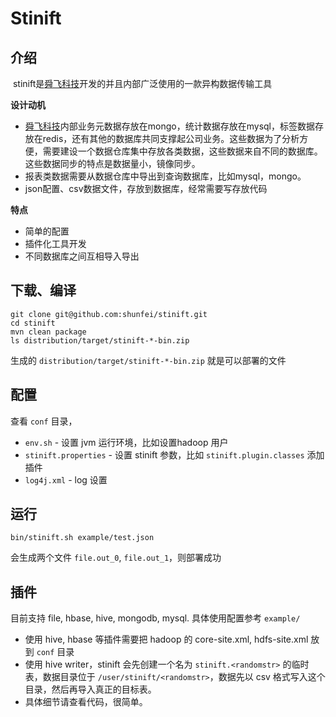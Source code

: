Stinift
====
## 介绍
​​
stinift是[舜飞科技](http://www.sunteng.com)开发的并且内部广泛使用的一款异构数据传输工具

**设计动机**

* [舜飞科技](http://www.sunteng.com)内部业务元数据存放在mongo，统计数据存放在mysql，标签数据存放在redis，还有其他的数据库共同支撑起公司业务。这些数据为了分析方便，需要建设一个数据仓库集中存放各类数据，这些数据来自不同的数据库。这些数据同步的特点是数据量小，镜像同步。
* 报表类数据需要从数据仓库中导出到查询数据库，比如mysql，mongo。
* json配置、csv数据文件，存放到数据库，经常需要写存放代码

**特点**

* 简单的配置
* 插件化工具开发
* 不同数据库之间互相导入导出


## 下载、编译

```
git clone git@github.com:shunfei/stinift.git
cd stinift
mvn clean package
ls distribution/target/stinift-*-bin.zip
```

生成的 `distribution/target/stinift-*-bin.zip` 就是可以部署的文件

## 配置

查看 `conf` 目录，

* `env.sh` - 设置 jvm 运行环境，比如设置hadoop 用户
* `stinift.properties` - 设置 stinift 参数，比如 `stinift.plugin.classes` 添加插件
* `log4j.xml` - log 设置

## 运行

```
bin/stinift.sh example/test.json
```

会生成两个文件 `file.out_0`, `file.out_1`，则部署成功

## 插件

目前支持 file, hbase, hive, mongodb, mysql. 具体使用配置参考 `example/`

* 使用 hive, hbase 等插件需要把 hadoop 的 core-site.xml, hdfs-site.xml 放到 `conf` 目录
* 使用 hive writer，stinift 会先创建一个名为 `stinift.<randomstr>` 的临时表，数据目录位于 `/user/stinift/<randomstr>`，数据先以 csv 格式写入这个目录，然后再导入真正的目标表。
* 具体细节请查看代码，很简单。